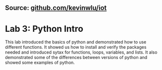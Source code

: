 ## Source: [github.com/kevinwlu/iot](github.com/kevinwlu/iot)

# Lab 3: Python Intro

This lab introduced the basics of python and demonstrated how to use different functions. It showed us how to install and verify the packages needed and introduced sytax for functions, loops, variables, and lists. It also demonstrated some of the differences between versions of python and showed some examples of python.
